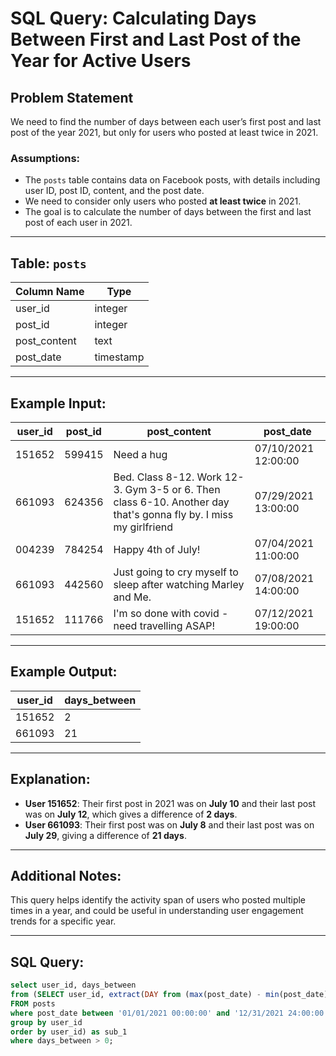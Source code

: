 # SQL Query: Calculating Days Between First and Last Post of the Year for Active Users

## Problem Statement
We need to find the number of days between each user’s first post and last post of the year 2021, but only for users who posted at least twice in 2021.

### Assumptions:
- The `posts` table contains data on Facebook posts, with details including user ID, post ID, content, and the post date.
- We need to consider only users who posted **at least twice** in 2021.
- The goal is to calculate the number of days between the first and last post of each user in 2021.

---

## Table: `posts`
| Column Name   | Type      |
|---------------|-----------|
| user_id       | integer   |
| post_id       | integer   |
| post_content  | text      |
| post_date     | timestamp |

---

## Example Input:
| user_id | post_id | post_content                                           | post_date             |
|---------|---------|--------------------------------------------------------|-----------------------|
| 151652  | 599415  | Need a hug                                             | 07/10/2021 12:00:00   |
| 661093  | 624356  | Bed. Class 8-12. Work 12-3. Gym 3-5 or 6. Then class 6-10. Another day that's gonna fly by. I miss my girlfriend | 07/29/2021 13:00:00   |
| 004239  | 784254  | Happy 4th of July!                                     | 07/04/2021 11:00:00   |
| 661093  | 442560  | Just going to cry myself to sleep after watching Marley and Me. | 07/08/2021 14:00:00   |
| 151652  | 111766  | I'm so done with covid - need travelling ASAP!         | 07/12/2021 19:00:00   |

---

## Example Output:
| user_id | days_between |
|---------|--------------|
| 151652  | 2            |
| 661093  | 21           |

---

## Explanation:
- **User 151652**: Their first post in 2021 was on **July 10** and their last post was on **July 12**, which gives a difference of **2 days**.
- **User 661093**: Their first post was on **July 8** and their last post was on **July 29**, giving a difference of **21 days**.

---

## Additional Notes:
This query helps identify the activity span of users who posted multiple times in a year, and could be useful in understanding user engagement trends for a specific year.

---

## SQL Query:
```sql
select user_id, days_between
from (SELECT user_id, extract(DAY from (max(post_date) - min(post_date))) as days_between
FROM posts
where post_date between '01/01/2021 00:00:00' and '12/31/2021 24:00:00' 
group by user_id
order by user_id) as sub_1
where days_between > 0;